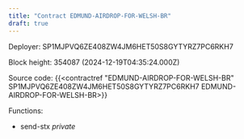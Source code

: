 ```yaml
---
title: "Contract EDMUND-AIRDROP-FOR-WELSH-BR"
draft: true
---
```

Deployer: SP1MJPVQ6ZE408ZW4JM6HET50S8GYTYRZ7PC6RKH7


 



Block height: 354087 (2024-12-19T04:35:24.000Z)

Source code: {{<contractref "EDMUND-AIRDROP-FOR-WELSH-BR" SP1MJPVQ6ZE408ZW4JM6HET50S8GYTYRZ7PC6RKH7 EDMUND-AIRDROP-FOR-WELSH-BR>}}

Functions:

* send-stx _private_
